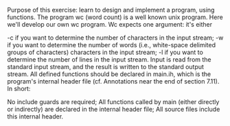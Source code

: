 Purpose of this exercise: learn to design and implement a program, using functions.
The program wc (word count) is a well known unix program. Here we'll develop our own wc program. Wc expects one argument: it's either

-c if you want to determine the number of characters in the input stream;
-w if you want to determine the number of words (i.e., white-space delimited groups of characters) characters in the input stream;
-l if you want to determine the number of lines in the input stream.
Input is read from the standard input stream, and the result is written to the standard output stream. All defined functions should be declared in main.ih, which is the program's internal header file (cf. Annotations near the end of section 7.11). In short:

No include guards are required;
All functions called by main (either directly or indirectly) are declared in the internal header file;
All source files include this internal header.
